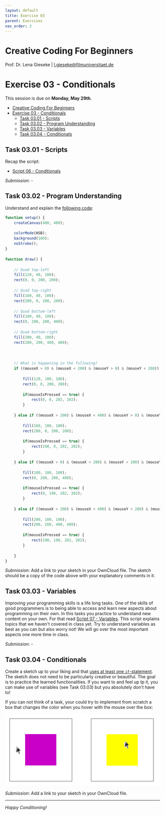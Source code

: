 ```yaml
---
layout: default
title: Exercise 03
parent: Exercises
nav_order: 3
---
```


# Creative Coding For Beginners
  
Prof. Dr. Lena Gieseke \| l.gieseke@filmuniversitaet.de  
  
  
# Exercise 03 - Conditionals

This session is due on **Monday, May 29th**.  

* [Creative Coding For Beginners](#creative-coding-for-beginners)
* [Exercise 03 - Conditionals](#exercise-03---conditionals)
    * [Task 03.01 - Scripts](#task-0301---scripts)
    * [Task 03.02 - Program Understanding](#task-0302---program-understanding)
    * [Task 03.03 - Variables](#task-0303---variables)
    * [Task 03.04 - Conditionals](#task-0304---conditionals)


## Task 03.01 - Scripts

Recap the script:

* [Script 06 - Conditionals](../../02_scripts/ccfb_ss23_06_conditionals_script.md)

*Submission*: -

## Task 03.02 - Program Understanding

Understand and explain the [following code](https://editor.p5js.org/legie/sketches/4fWUhh9C8):

```js
function setup() {
    createCanvas(400, 400);

    colorMode(HSB);
    background(100);
    noStroke();
}

function draw() {
  
    // Quad top-left
    fill(120, 40, 100);
    rect(0, 0, 200, 200);

    // Quad top-right
    fill(160, 40, 100);
    rect(200, 0, 200, 200);

    // Quad bottom-left
    fill(180, 40, 100);
    rect(0, 200, 200, 400);

    // Quad bottom-right
    fill(200, 40, 100);
    rect(200, 200, 400, 400);

    
    
    // What is happening in the following?
    if ((mouseX > 0) & (mouseX < 200) & (mouseY > 0) & (mouseY < 200)) {
        
        fill(120, 100, 100);
        rect(0, 0, 200, 200);
        
        if(mouseIsPressed == true) {
            rect(0, 0, 202, 202);
        }
        
    } else if ((mouseX > 200) & (mouseX < 400) & (mouseY > 0) & (mouseY < 200)) {
        
        fill(160, 100, 100);
        rect(200, 0, 200, 200);
            
        if(mouseIsPressed == true) {
            rect(198, 0, 202, 202);
        }
        
    } else if ((mouseX > 0) & (mouseX < 200) & (mouseY > 200) & (mouseY < 400)) {
        
        fill(180, 100, 100);
        rect(0, 200, 200, 400);
        
        if(mouseIsPressed == true) {
            rect(0, 198, 202, 202);
        }
        
    } else if ((mouseX > 200) & (mouseX < 400) & (mouseY > 200) & (mouseY < 400)) {
        
        fill(200, 100, 100);
        rect(200, 200, 400, 400);
        
        if(mouseIsPressed == true) {
            rect(198, 198, 202, 202);
        }
        
    }
}

```

*Submission*: Add a link to your sketch in your OwnCloud file. The sketch should be a copy of the code above with your explanatory comments in it.


## Task 03.03 - Variables

Improving your programming skills is a life long tasks. One of the skills of good programmers is to being able to access and learn new aspects about programming on their own. In this tasks you practice to understand new content on your own. For that read [Script 07 - Variables](../../02_scripts/ccfb_ss23_07_variables_script.md). This script explains topics that we haven't covered in class yet. Try to understand variables as best as you can but also worry not! We will go over the most important aspects one more time in class.

*Submission*: -

## Task 03.04 - Conditionals

Create a sketch up to your liking and that [uses at least one `if`-statement](https://editor.p5js.org/legie/sketches/0lByVe-mH). The sketch does not need to be particularly creative or beautiful. The goal is to practice the learned functionalities. If you want to and feel up tp it, you can make use of variables (see Task 03.03) but you absolutely don't have to!

If you can not think of a task, your could try to implement from scratch a box that changes the color when you hover with the mouse over the box:

![task_box](img/task_box.png)

  

*Submission*: Add a link to your sketch in your OwnCloud file.

---

*Happy Conditioning!*
